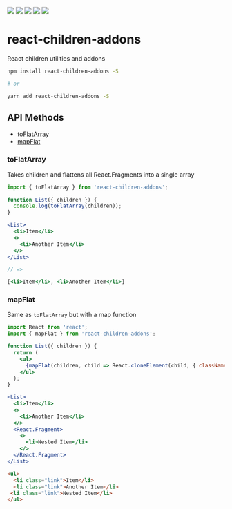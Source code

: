 ![](https://img.shields.io/npm/v/react-children-addons.svg?&style=flat-square) ![](https://img.shields.io/bundlephobia/min/react-children-addons.svg?&style=flat-square) ![](https://img.shields.io/npm/l/react-children-addons.svg?&style=flat-square) ![](https://img.shields.io/david/birkir/react-children-addons.svg?&style=flat-square)  ![](https://img.shields.io/npm/dw/react-children-addons.svg?&style=flat-square)
# react-children-addons

React children utilities and addons

```bash
npm install react-children-addons -S

# or

yarn add react-children-addons -S
```

## API Methods
 - [toFlatArray](#toflatarray)
 - [mapFlat](#mapflat)

### toFlatArray

Takes children and flattens all React.Fragments into a single array

```jsx
import { toFlatArray } from 'react-children-addons';

function List({ children }) {
  console.log(toFlatArray(children));
}

<List>
  <li>Item</li>
  <>
    <li>Another Item</li>
  </>
</List>

// =>

[<li>Item</li>, <li>Another Item</li>]

```

### mapFlat

Same as `toFlatArray` but with a map function

```jsx
import React from 'react';
import { mapFlat } from 'react-children-addons';

function List({ children }) {
  return (
    <ul>
      {mapFlat(children, child => React.cloneElement(child, { className: 'link' }))}
    </ul>
  );
}

<List>
  <li>Item</li>
  <>
    <li>Another Item</li>
  </>
  <React.Fragment>
    <>
      <li>Nested Item</li>
    </>
  </React.Fragment>
</List>
```
```html
<ul>
  <li class="link">Item</li>
  <li class="link">Another Item</li>
 <li class="link">Nested Item</li>
</ul>
```
